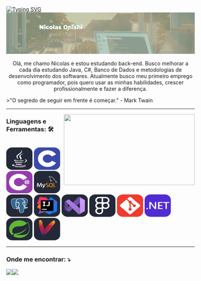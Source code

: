 <a align= "center" href="https://git.io/typing-svg">
  <img src="https://readme-typing-svg.demolab.com?font=montserrat&weight=800&size=34&duration=4000&pause=1000&color=4700F7&random=false&width=435&lines=Hello+World!" alt="Typing SVG" />
</a>

<img src="assets/AnimationGIT.gif">

<p align="center"> Olá, me chamo Nicolas e estou estudando back-end. Busco melhorar a cada dia estudando Java, C#, Banco de Dados e metodologias de desenvolvimento dos softwares. Atualmente busco meu primeiro emprego como programador, pois quero usar as minhas habilidades, crescer profissionalmente e fazer a diferença.</p>
>"O segredo de seguir em frente é começar." - Mark Twain

***


  <img align="right" height="190" width="350" src="https://i.pinimg.com/originals/7a/e3/c7/7ae3c7ad104a968dc735871c0bf17608.gif">

<h3 align="left">Linguagens e Ferramentas: 🛠 </h3>

<div align="left"><br>
  
  <img  height="60" width="70" src="https://github.com/tandpfun/skill-icons/blob/main/icons/Java-Dark.svg"/>
  <img  height="60" width="70" src="https://github.com/tandpfun/skill-icons/blob/main/icons/C.svg">
  <img  height="60" width="70" src="https://github.com/tandpfun/skill-icons/blob/main/icons/CS.svg">
  <img  height="60" width="70" src="https://github.com/tandpfun/skill-icons/blob/main/icons/MySQL-Dark.svg"/>
  <img  height="60" width="70" src="https://github.com/tandpfun/skill-icons/blob/main/icons/PostgreSQL-Dark.svg"/>
  <img  height="60" width="70" src="https://github.com/tandpfun/skill-icons/blob/main/icons/Idea-Dark.svg"/>
  <img  height="60" width="70" src="https://github.com/tandpfun/skill-icons/blob/main/icons/VisualStudio-Dark.svg"/>
  <img  height="60" width="70" src="https://github.com/tandpfun/skill-icons/blob/main/icons/Figma-Dark.svg"/>
  <img  height="60" width="70" src="https://github.com/tandpfun/skill-icons/blob/main/icons/Git.svg"/>
  <img  height="60" width="70" src="https://github.com/tandpfun/skill-icons/blob/main/icons/DotNet.svg"/>
  <img  height="60" width="70" src="https://github.com/tandpfun/skill-icons/blob/main/icons/Spring-Dark.svg"/>
  <img  height="60" width="70" src="https://github.com/tandpfun/skill-icons/blob/main/icons/Maven-Dark.svg"/>

</div>

***

  <h3><b> Onde me encontrar: ⤵️</h3>
   </p>
   <a  href = "mailto:kenzonicolas8@gmail.com"><img align="left" src="https://img.shields.io/badge/-Gmail-%23333?style=for-the-badge&logo=gmail&logoColor=white" target="_blank"></a>
  <a href="https://www.linkedin.com/in/nicolas-onishi-b893b6212/" target="_blank"><img align="left" src="https://img.shields.io/badge/-LinkedIn-%230077B5?style=for-the-badge&logo=linkedin&logoColor=white" target="_blank"></a> 
</div>

